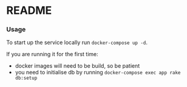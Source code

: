 # README

### Usage

To start up the service locally run `docker-compose up -d`.

If you are running it for the first time:
* docker images will need to be build, so be patient
* you need to initialise db by running `docker-compose exec app rake db:setup`
